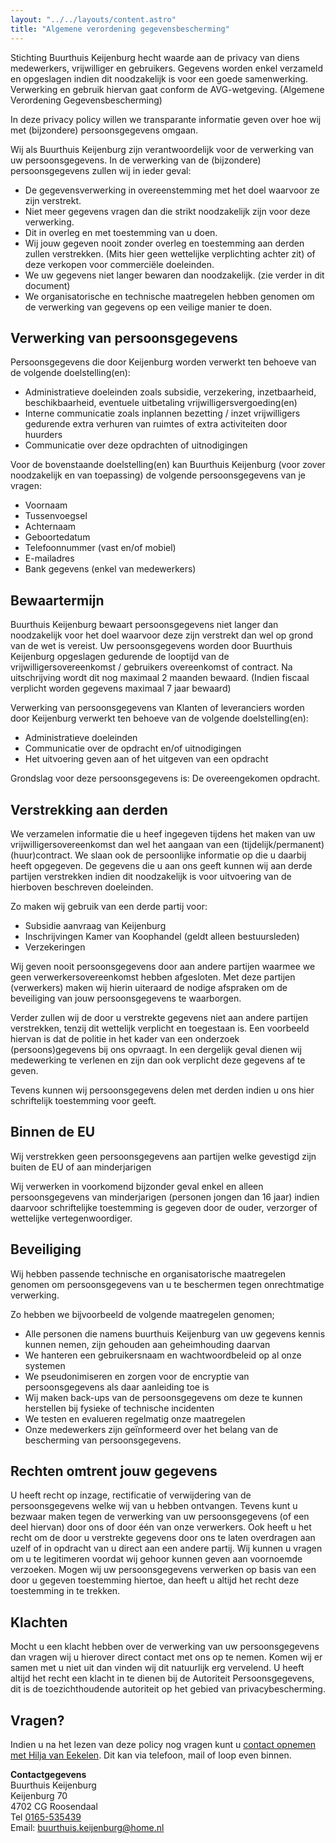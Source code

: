 ```yaml
---
layout: "../../layouts/content.astro"
title: "Algemene verordening gegevensbescherming"
---
```


Stichting Buurthuis Keijenburg hecht waarde aan de privacy van diens medewerkers, vrijwilliger en gebruikers.
Gegevens worden enkel verzameld en opgeslagen indien dit noodzakelijk is voor een goede samenwerking. Verwerking en gebruik hiervan gaat conform de AVG-wetgeving. (Algemene Verordening Gegevensbescherming)

In deze privacy policy willen we transparante informatie geven over hoe wij met (bijzondere) persoonsgegevens omgaan.

Wij als Buurthuis Keijenburg zijn verantwoordelijk voor de verwerking van uw
persoonsgegevens.
In de verwerking van de (bijzondere) persoonsgegevens zullen wij in ieder geval:

-   De gegevensverwerking in overeenstemming met het doel waarvoor ze zijn verstrekt.
-   Niet meer gegevens vragen dan die strikt noodzakelijk zijn voor deze verwerking.
-   Dit in overleg en met toestemming van u doen.
-   Wij jouw gegeven nooit zonder overleg en toestemming aan derden zullen verstrekken. (Mits hier geen wettelijke verplichting achter zit) of deze verkopen voor commerciële doeleinden.
-   We uw gegevens niet langer bewaren dan noodzakelijk. (zie verder in dit document)
-   We organisatorische en technische maatregelen hebben genomen om de verwerking van gegevens op een veilige manier te doen.

## Verwerking van persoonsgegevens

Persoonsgegevens die door Keijenburg worden verwerkt ten behoeve van de volgende doelstelling(en):

-   Administratieve doeleinden zoals subsidie, verzekering, inzetbaarheid, beschikbaarheid, eventuele uitbetaling vrijwilligersvergoeding(en)
-   Interne communicatie zoals inplannen bezetting / inzet vrijwilligers gedurende extra verhuren van ruimtes of extra activiteiten door huurders
-   Communicatie over deze opdrachten of uitnodigingen

Voor de bovenstaande doelstelling(en) kan Buurthuis Keijenburg (voor zover noodzakelijk en van toepassing) de volgende persoonsgegevens van je vragen:

-   Voornaam
-   Tussenvoegsel
-   Achternaam
-   Geboortedatum
-   Telefoonnummer (vast en/of mobiel)
-   E-mailadres
-   Bank gegevens (enkel van medewerkers)

## Bewaartermijn

Buurthuis Keijenburg bewaart persoonsgegevens niet langer dan noodzakelijk voor het doel waarvoor deze zijn verstrekt dan wel op grond van de wet is vereist.
Uw persoonsgegevens worden door Buurthuis Keijenburg opgeslagen gedurende de looptijd van de vrijwilligersovereenkomst / gebruikers overeenkomst of contract. Na uitschrijving wordt dit nog maximaal 2 maanden bewaard. (Indien fiscaal verplicht worden gegevens maximaal 7 jaar bewaard)

Verwerking van persoonsgegevens van Klanten of leveranciers worden door Keijenburg verwerkt ten behoeve van de volgende doelstelling(en):

-   Administratieve doeleinden
-   Communicatie over de opdracht en/of uitnodigingen
-   Het uitvoering geven aan of het uitgeven van een opdracht

Grondslag voor deze persoonsgegevens is: De overeengekomen opdracht.

## Verstrekking aan derden

We verzamelen informatie die u heef ingegeven tijdens het maken van uw vrijwilligersovereenkomst dan wel het aangaan van een (tijdelijk/permanent) (huur)contract. We slaan ook de persoonlijke informatie op die u daarbij heeft opgegeven. De gegevens die u aan ons geeft kunnen wij aan derde partijen verstrekken indien dit noodzakelijk is voor uitvoering van de hierboven beschreven doeleinden.

Zo maken wij gebruik van een derde partij voor:

-   Subsidie aanvraag van Keijenburg
-   Inschrijvingen Kamer van Koophandel (geldt alleen bestuursleden)
-   Verzekeringen

Wij geven nooit persoonsgegevens door aan andere partijen waarmee we geen verwerkersovereenkomst hebben afgesloten. Met deze partijen (verwerkers) maken wij hierin uiteraard de nodige afspraken om de beveiliging van jouw persoonsgegevens te waarborgen.

Verder zullen wij de door u verstrekte gegevens niet aan andere partijen verstrekken, tenzij dit wettelijk verplicht en toegestaan is. Een voorbeeld hiervan is dat de politie in het kader van een onderzoek (persoons)gegevens bij ons opvraagt. In een dergelijk geval dienen wij medewerking te verlenen en zijn dan ook verplicht deze gegevens af te geven.

Tevens kunnen wij persoonsgegevens delen met derden indien u ons hier schriftelijk toestemming voor geeft.

## Binnen de EU

Wij verstrekken geen persoonsgegevens aan partijen welke gevestigd zijn buiten de EU of aan minderjarigen

Wij verwerken in voorkomend bijzonder geval enkel en alleen persoonsgegevens van minderjarigen (personen jongen dan 16 jaar) indien daarvoor schriftelijke toestemming is gegeven door de ouder, verzorger of wettelijke vertegenwoordiger.

## Beveiliging

Wij hebben passende technische en organisatorische maatregelen genomen om persoonsgegevens van u te beschermen tegen onrechtmatige verwerking.

Zo hebben we bijvoorbeeld de volgende maatregelen genomen;

-   Alle personen die namens buurthuis Keijenburg van uw gegevens kennis kunnen nemen, zijn gehouden aan geheimhouding daarvan
-   We hanteren een gebruikersnaam en wachtwoordbeleid op al onze systemen
-   We pseudonimiseren en zorgen voor de encryptie van persoonsgegevens als daar aanleiding toe is
-   Wij maken back-ups van de persoonsgegevens om deze te kunnen herstellen bij fysieke of technische incidenten
-   We testen en evalueren regelmatig onze maatregelen
-   Onze medewerkers zijn geïnformeerd over het belang van de bescherming van persoonsgegevens.

## Rechten omtrent jouw gegevens

U heeft recht op inzage, rectificatie of verwijdering van de persoonsgegevens welke wij van u hebben ontvangen. Tevens kunt u bezwaar maken tegen de verwerking van uw persoonsgegevens (of een deel hiervan) door ons of door één van onze verwerkers. Ook heeft u het recht om de door u verstrekte gegevens door ons te laten overdragen aan uzelf of in opdracht van u direct aan een andere partij. Wij kunnen u vragen om u te legitimeren voordat wij gehoor kunnen geven aan voornoemde verzoeken. Mogen wij uw persoonsgegevens verwerken op basis van een door u gegeven toestemming hiertoe, dan heeft u altijd het recht deze toestemming in te trekken.

## Klachten

Mocht u een klacht hebben over de verwerking van uw persoonsgegevens dan vragen wij u hierover direct contact met ons op te nemen. Komen wij er samen met u niet uit dan vinden wij dit natuurlijk erg vervelend. U heeft altijd het recht een klacht in te dienen bij de Autoriteit Persoonsgegevens, dit is de toezichthoudende autoriteit op het gebied van privacybescherming.

## Vragen?

Indien u na het lezen van deze policy nog vragen kunt u [contact opnemen met Hilja van Eekelen](/contact). Dit kan via telefoon, mail of loop even binnen.

**Contactgegevens**  
Buurthuis Keijenburg  
Keijenburg 70  
4702 CG Roosendaal  
Tel [0165-535439](tel:0165535439)  
Email: [buurthuis.keijenburg@home.nl](mailto:buurthuis.keijenburg@home.nl)

